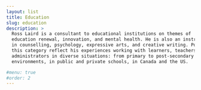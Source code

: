 ```yaml
---
layout: list
title: Education
slug: education
description: >
  Ross Laird is a consultant to educational institutions on themes of
  education renewal, innovation, and mental health. He is also an instructor
  in counselling, psychology, expressive arts, and creative writing. Posts in
  this category reflect his experiences working with learners, teachers, and
  administrators in diverse situations: from primary to post-secondary
  environments, in public and private schools, in Canada and the US.

#menu: true
#order: 2
---
```


